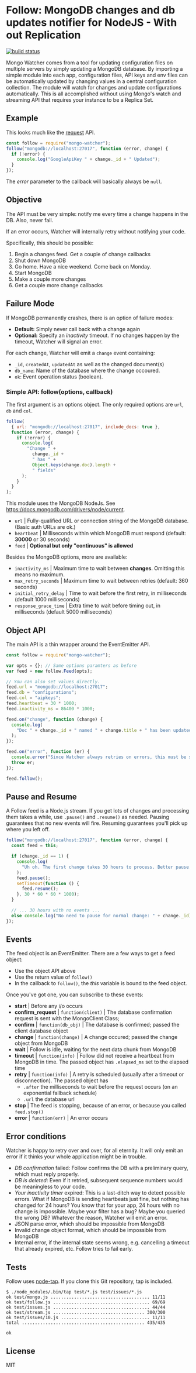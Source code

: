 # Follow: MongoDB changes and db updates notifier for NodeJS - With out Replication

[![build
status](https://secure.travis-ci.org/obe711/mongo-watcher.png)](http://travis-ci.org/obe711/mongo-watcher)

Mongo Watcher comes from a tool for updating configuration files on multiple servers by simply updating a MongoDB database. By importing a simple module into each app, configuration files, API keys and env files can be automatically updated by changing values in a central configuration collection. The module will watch for changes and update configurations automatically. This is all accomplished without using Mongo's watch and streaming API that requires your instance to be a Replica Set.

## Example

This looks much like the [request][req] API.

```javascript
const follow = require("mongo-watcher");
follow("mongodb://localhost:27017", function (error, change) {
  if (!error) {
    console.log("GoogleApiKey " + change._id + " Updated");
  }
});
```

The _error_ parameter to the callback will basically always be `null`.

## Objective

The API must be very simple: notify me every time a change happens in the DB. Also, never fail.

If an error occurs, Watcher will internally retry without notifying your code.

Specifically, this should be possible:

1. Begin a changes feed. Get a couple of change callbacks
2. Shut down MongoDB
3. Go home. Have a nice weekend. Come back on Monday.
4. Start MongoDB
5. Make a couple more changes
6. Get a couple more change callbacks

## Failure Mode

If MongoDB permanently crashes, there is an option of failure modes:

- **Default:** Simply never call back with a change again
- **Optional:** Specify an _inactivity_ timeout. If no changes happen by the timeout, Watcher will signal an error.

For each change, Watcher will emit a `change` event containing:

- `_id`, `createdAt`, `updatedAt` as well as the changed document(s)
- `db_name`: Name of the database where the change occoured.
- `ok`: Event operation status (boolean).

### Simple API: follow(options, callback)

The first argument is an options object. The only required options are `url`, `db` and `col`.

```javascript
follow(
  { url: "mongodb://localhost:27017", include_docs: true },
  function (error, change) {
    if (!error) {
      console.log(
        "Change " +
          change._id +
          " has " +
          Object.keys(change.doc).length +
          " fields"
      );
    }
  }
);
```

<a name="options"></a>
This module uses the MongoDB NodeJs. See https://docs.mongodb.com/drivers/node/current.

- `url` | Fully-qualified URL or connection string of the MongoDB database. (Basic auth URLs are ok.)
- `heartbeat` | Milliseconds within which MongoDB must respond (default: **30000** or 30 seconds)
- `feed` | **Optional but only "continuous" is allowed**

Besides the MongoDB options, more are available:

- `inactivity_ms` | Maximum time to wait between **changes**. Omitting this means no maximum.
- `max_retry_seconds` | Maximum time to wait between retries (default: 360 seconds)
- `initial_retry_delay` | Time to wait before the first retry, in milliseconds (default 1000 milliseconds)
- `response_grace_time` | Extra time to wait before timing out, in milliseconds (default 5000 milliseconds)

## Object API

The main API is a thin wrapper around the EventEmitter API.

```javascript
const follow = require("mongo-watcher");

var opts = {}; // Same options paramters as before
var feed = new follow.Feed(opts);

// You can also set values directly.
feed.url = "mongodb://localhost:27017";
feed.db = "configurations";
feed.col = "aipkeys";
feed.heartbeat = 30 * 1000;
feed.inactivity_ms = 86400 * 1000;

feed.on("change", function (change) {
  console.log(
    "Doc " + change._id + " named " + change.title + " has been updated"
  );
});

feed.on("error", function (er) {
  console.error("Since Watcher always retries on errors, this must be serious");
  throw er;
});

feed.follow();
```

<a name="pause"></a>

## Pause and Resume

A Follow feed is a Node.js stream. If you get lots of changes and processing them takes a while, use `.pause()` and `.resume()` as needed. Pausing guarantees that no new events will fire. Resuming guarantees you'll pick up where you left off.

```javascript
follow("mongodb://localhost:27017", function (error, change) {
  const feed = this;

  if (change._id == 1) {
    console.log(
      "Uh oh. The first change takes 30 hours to process. Better pause."
    );
    feed.pause();
    setTimeout(function () {
      feed.resume();
    }, 30 * 60 * 60 * 1000);
  }

  // ... 30 hours with no events ...
  else console.log("No need to pause for normal change: " + change._id);
});
```

<a name="events"></a>

## Events

The feed object is an EventEmitter. There are a few ways to get a feed object:

- Use the object API above
- Use the return value of `follow()`
- In the callback to `follow()`, the _this_ variable is bound to the feed object.

Once you've got one, you can subscribe to these events:

- **start** | Before any i/o occurs
- **confirm_request** | `function(client)` | The database confirmation request is sent with the MongoClient Class;
- **confirm** | `function(db_obj)` | The database is confirmed; passed the client database object
- **change** | `function(change)` | A change occured; passed the change object from MongoDB
- **wait** | Follow is idle, waiting for the next data chunk from MongoDB
- **timeout** | `function(info)` | Follow did not receive a heartbeat from MongoDB in time. The passed object has `.elapsed_ms` set to the elapsed time
- **retry** | `function(info)` | A retry is scheduled (usually after a timeout or disconnection). The passed object has
  - `.after` the milliseconds to wait before the request occurs (on an exponential fallback schedule)
  - `.url` the database url
- **stop** | The feed is stopping, because of an error, or because you called `feed.stop()`
- **error** | `function(err)` | An error occurs

## Error conditions

Watcher is happy to retry over and over, for all eternity. It will only emit an error if it thinks your whole application might be in trouble.

- _DB confirmation_ failed: Follow confirms the DB with a preliminary query, which must reply properly.
- _DB is deleted_: Even if it retried, subsequent sequence numbers would be meaningless to your code.
- _Your inactivity timer_ expired: This is a last-ditch way to detect possible errors. What if MongoDB is sending heartbeats just fine, but nothing has changed for 24 hours? You know that for your app, 24 hours with no change is impossible. Maybe your filter has a bug? Maybe you queried the wrong DB? Whatever the reason, Watcher will emit an error.
- JSON parse error, which should be impossible from MongoDB
- Invalid change object format, which should be impossible from MongoDB
- Internal error, if the internal state seems wrong, e.g. cancelling a timeout that already expired, etc. Follow tries to fail early.

## Tests

Follow uses [node-tap][tap]. If you clone this Git repository, tap is included.

    $ ./node_modules/.bin/tap test/*.js test/issues/*.js
    ok test/mongo.js ...................................... 11/11
    ok test/follow.js ..................................... 69/69
    ok test/issues.js ..................................... 44/44
    ok test/stream.js ................................... 300/300
    ok test/issues/10.js .................................. 11/11
    total ............................................... 435/435

    ok

## License

MIT

[req]: https://github.com/mikeal/request
[tap]: https://github.com/isaacs/node-tap
